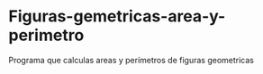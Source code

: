 # Figuras-gemetricas-area-y-perimetro
Programa que calculas areas y perímetros de figuras geometricas
